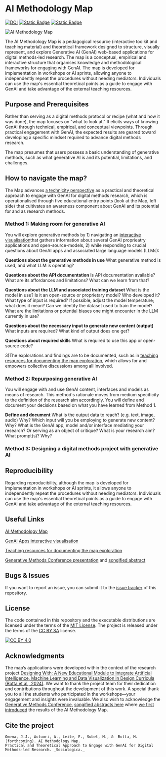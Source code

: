 # AI Methodology Map
[![DOI](https://zenodo.org/badge/DOI/10.5281/zenodo.10475202.svg)](https://doi.org/10.5281/zenodo.10475201) [![Static Badge](https://img.shields.io/badge/Project_license-CC_BY_SA_4.0-orange)][cc-by-sa] [![Static Badge](https://img.shields.io/badge/Code_license-MIT-green)](https://mit-license.org/)

![AI Methodology Map](https://github.com/user-attachments/assets/2e311366-c1ac-4cb0-af5d-f0177a4459b8)

The AI Methodology Map is a pedagogical resource (interactive toolkit and teaching material) and theoretical framework designed to structure, visually represent, and explore Generative AI (GenAI) web-based applications for digital methods-led research. The map is a conceptual, empirical and interactive structure that organises knowledge and methodological frameworks for engaging with GenAI. The map is developed for implementation in workshops or AI sprints, allowing anyone to independently repeat the procedures without needing mediators. Individuals can use the map's essential theoretical points as a guide to engage with GenAI and take advantage of the external teaching resources.

## Purpose and Prerequisites

Rather than serving as a digital methods protocol or recipe (what and how it was done), the map focuses on "what to look at." It elicits ways of knowing GenAI through technical, empirical, and conceptual viewpoints. Through practical engagement with GenAI, the expected results are geared toward developing a specific mindset required to advance digital methods research. 

The map presumes that users possess a basic understanding of generative methods, such as what generative AI is and its potential, limitations, and challenges.

## How to navigate the map?

The Map advances [a technicity perspective](https://www.elgaronline.com/display/book/9781800374263/b-9781800374263.technicity.mediums.omena.xml) as a practical and theoretical approach to engage with GenAI for digital methods research, which is operationalised through five educational entry points (look at the Map, left side) that cultivates an awareness component about GenAI and its potential for and as research methods.

### Method 1: Making room for generative AI

You will explore generative methods by 1) navigating an [interactive visualisation](https://genmap.designingwithai.ch)that gathers information about several GenAI proprieatry applications and open-source-models,  2) while responding to crucial questions about GenAI apps and associated large language models (LLMs):

**Questions about the generative methods in use**
What generative method is used, and what LLM is operating? 

**Questions about the API documentation**
Is API documentation available? What are its affordances and limitations? What can we learn from that?

**Questions about the LLM and associated training dataset**
What is the model in use? Is it an open-source or proprietary model? Who developed it? What type of input is required? If possible, adjust the model temperature; what does it mean? Can we identify the dataset used to train the model? What are the limitations or potential biases one might encounter in the LLM currently in use? 

**Questions about the necessary input to generate new content (output)**
What inputs are required? What kind of output does one get? 

**Questions about required skills**
What is required to use this app or open-source code? 

3)The explorations and findings are to be documented, such as in [teaching resources for documenting the map exploration](https://genmap.designingwithai.ch/teaching-resources), which allows for and empowers collective discussions among all involved.

### Method 2: Repurposing generative AI

You will engage with and use GenAI content, interfaces and models as means of research. This method's rationale moves from medium specificity to the definition of the research aim accordingly. You will define and document your decisions based on what you have learned from Method 1.

**Define and document**
What is the output data to reach? (e.g. text, image, audio) Why?
Which input will you be employing to generate new content? Why?
What is the GenAI app, model and/or interface mediating your research? Or serving as an object of critique?
What is your research aim? 
What prompt(s)? Why?


### Method 3: Designing a digital methods project with generative AI


## Reproducibility

Regarding reproducibility, although the map is developed for implementation in workshops or AI sprints, it allows anyone to independently repeat the procedures without needing mediators. Individuals can use the map's essential theoretical points as a guide to engage with GenAI and take advantage of the external teaching resources.

## Useful Links
[AI Methodology Map](https://genmap.designingwithai.ch/map)

[GenAI Apps interactive visualisation](https://genmap.designingwithai.ch)

[Teaching resources for documenting the map exploration](https://genmap.designingwithai.ch/teaching-resources)

[Generative Methods Conference presentation](https://zenodo.org/records/10475202) and [songified abstract](https://aau-generative-methods.vercel.app/)

## Bugs & Issues

If you want to report an issue, you can submit it to the [issue tracker](https://github.com/zumatt/AI-Methodology-Map/issues) of this repository.


## License

The code contained in this repository and the executable distributions are licensed under the terms of the [MIT License](https://mit-license.org/). The project is released under the terms of the [CC BY SA](https://creativecommons.org/licenses/by-sa/2.0/) license.

[![CC BY 4.0][cc-by-sa-image]][cc-by-sa]

[cc-by-sa]: http://creativecommons.org/licenses/by-sa/4.0/
[cc-by-sa-image]: https://i.creativecommons.org/l/by-sa/4.0/88x31.png
[cc-by-sa-shield]: https://img.shields.io/badge/License-CC%20BY%20SA%204.0-lightgrey.svg


## Acknowledgments

The map’s applications were developed within the context of the research project [Designing With: A New Educational Module to Integrate Artificial Intelligence, Machine Learning and Data Visualization in Design Curricula (Botta et al., 2024)](https://designingwithai.ch/about). We want to thank the project team for their dedication and contributions throughout the development of this work. A special thank you to all the students who participated in the workshops—your engagement and insights were invaluable. We also wish to acknowledge the [Generative Methods Conference](https://www.aau.dk/conference-generative-methods-e78062), [songified abstracts here](https://aau-generative-methods.vercel.app/) where [we first introduced](https://zenodo.org/records/10475202) the results of the AI Methodology Map.

## Cite the project
```
Omena, J.J., Autuori, A., Leite, E., Subet, M., &  Botta, M. (forthcoming). AI Methodology Map. 
Practical and Theoretical Approach to Engage with GenAI for Digital Methods-led Research. _Sociologica._

```


